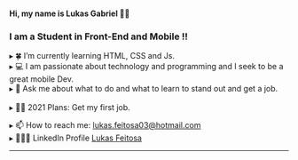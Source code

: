 #### Hi, my name is Lukas Gabriel 👋🏻

### I am a Student in Front-End and Mobile !!

▸ 🍀 I’m currently learning HTML, CSS and Js. <br>
▸ 💻 I am passionate about technology and programming and I seek to be a great mobile Dev.  <br>
▸ 💬 Ask me about what to do and what to learn to stand out and get a job.  <br>   
▸ 🤝🏻 2021 Plans: Get my first job.


▸ 📫 How to reach me: lukas.feitosa03@hotmail.com  <br>
▸ 👨🏻‍💻 LinkedIn Profile <a href="https://www.linkedin.com/in/lukas-feitosa-90768a1a9/" title="Perfil LinkedIn">Lukas Feitosa</a>  <br>

---
